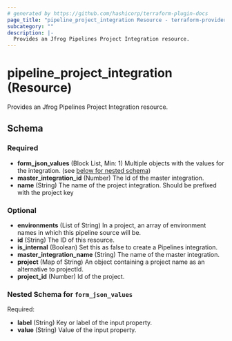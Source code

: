 ```yaml
---
# generated by https://github.com/hashicorp/terraform-plugin-docs
page_title: "pipeline_project_integration Resource - terraform-provider-pipeline"
subcategory: ""
description: |-
  Provides an Jfrog Pipelines Project Integration resource.
---
```


# pipeline_project_integration (Resource)

Provides an Jfrog Pipelines Project Integration resource.



<!-- schema generated by tfplugindocs -->
## Schema

### Required

- **form_json_values** (Block List, Min: 1) Multiple objects with the values for the integration. (see [below for nested schema](#nestedblock--form_json_values))
- **master_integration_id** (Number) The Id of the master integration.
- **name** (String) The name of the project integration. Should be prefixed with the project key

### Optional

- **environments** (List of String) In a project, an array of environment names in which this pipeline source will be.
- **id** (String) The ID of this resource.
- **is_internal** (Boolean) Set this as false to create a Pipelines integration.
- **master_integration_name** (String) The name of the master integration.
- **project** (Map of String) An object containing a project name as an alternative to projectId.
- **project_id** (Number) Id of the project.

<a id="nestedblock--form_json_values"></a>
### Nested Schema for `form_json_values`

Required:

- **label** (String) Key or label of the input property.
- **value** (String) Value of the input property.


